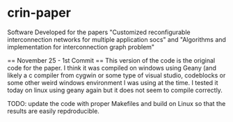 # crin-paper
Software Developed for the papers "Customized reconfigurable interconnection networks for multiple application socs" and "Algorithms and implementation for interconnection graph problem"

== November 25 - 1st Commit ==
This version of the code is the original code for the paper. I think it was compiled on windows using Geany (and likely a c compiler from cygwin or some type of visual studio, codeblocks or some other weird windows environment I was using at the time. I tested it today on linux using geany again but it does not seem to compile correctly.

TODO: update the code with proper Makefiles and build on Linux so that the results are easily repdroducible.